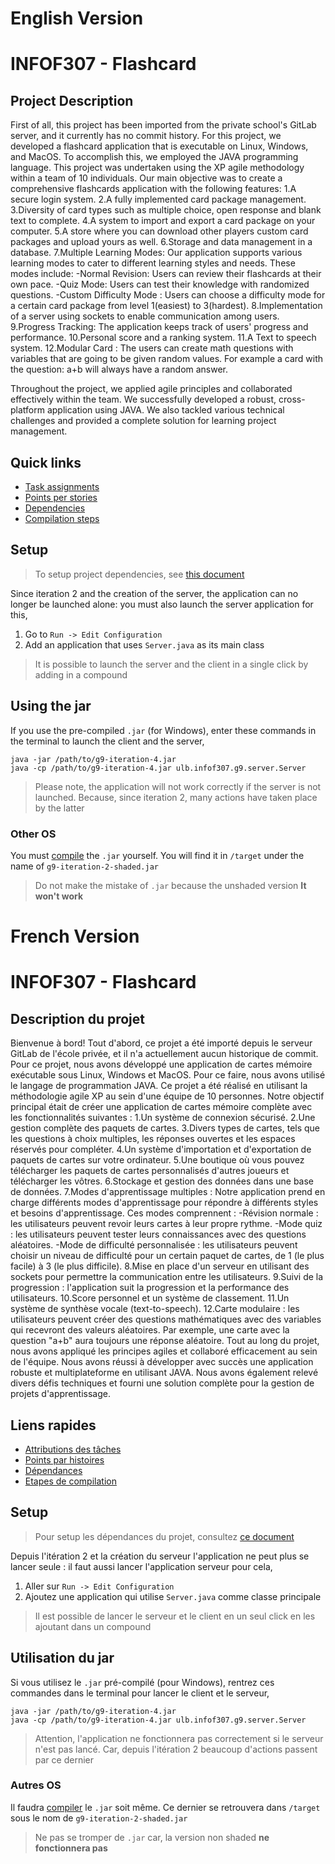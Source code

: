 # English Version
# INFOF307 - Flashcard
## Project Description
First of all, this project has been imported from the private school's GitLab server, and it currently has no commit history.
For this project, we developed a flashcard application that is executable on Linux, Windows, and MacOS. To accomplish this, we employed the JAVA programming language.
This project was undertaken using the XP agile methodology within a team of 10 individuals. Our main objective was to create a comprehensive flashcards application with the following features:
1.A secure login system.
2.A fully implemented card package management.
3.Diversity of card types such as multiple choice, open response and blank text to complete.
4.A system to import and export a card package on your computer.
5.A store where you can download other players custom card packages and upload yours as well.
6.Storage and data management in a database.
7.Multiple Learning Modes: Our application supports various learning modes to cater to different learning styles and needs. These modes include:
                          -Normal Revision: Users can review their flashcards at their own pace.
                          -Quiz Mode: Users can test their knowledge with randomized questions.
                          -Custom Difficulty Mode : Users can choose a difficulty mode for a certain card package from level 1(easiest) to 3(hardest).
8.Implementation of a server using sockets to enable communication among users.
9.Progress Tracking: The application keeps track of users' progress and performance.
10.Personal score and a ranking system.
11.A Text to speech system.
12.Modular Card : The users can create math questions with variables that are going to be given random values. For example a card with the question: a+b will always have a random answer.

Throughout the project, we applied agile principles and collaborated effectively within the team. We successfully developed a robust, cross-platform application using JAVA. We also tackled various technical challenges and provided a complete solution for learning project management.

## Quick links
- [Task assignments](team/tasksAssignments.md)
- [Points per stories](team/updatedStories.md)
- [Dependencies](lib/setup.md)
- [Compilation steps](dist/compilation.md)
## Setup
> To setup project dependencies, see [this document](lib/setup.md)

Since iteration 2 and the creation of the server, the application can no longer be launched
alone: ​​you must also launch the server application for this,
1. Go to `Run -> Edit Configuration`
2. Add an application that uses `Server.java` as its main class
> It is possible to launch the server and the client in a single click by 
> adding in a compound 
## Using the jar
If you use the pre-compiled `.jar` (for Windows), enter these commands in
the terminal to launch the client and the server,
```agsl
java -jar /path/to/g9-iteration-4.jar 
java -cp /path/to/g9-iteration-4.jar ulb.infof307.g9.server.Server
```
> Please note, the application will not work correctly if the server
> is not launched. Because, since iteration 2, many actions have taken place
> by the latter
### Other OS
You must [compile](dist/compilation.md) the `.jar` yourself. You will find it in
`/target` under the name of `g9-iteration-2-shaded.jar`
> Do not make the mistake of `.jar` because the unshaded version
> **It won't work** 

# French Version
# INFOF307 - Flashcard
## Description du projet
Bienvenue à bord! Tout d'abord, ce projet a été importé depuis le serveur GitLab de l'école privée, et il n'a actuellement aucun historique de commit.
Pour ce projet, nous avons développé une application de cartes mémoire exécutable sous Linux, Windows et MacOS. Pour ce faire, nous avons utilisé le langage de programmation JAVA.
Ce projet a été réalisé en utilisant la méthodologie agile XP au sein d'une équipe de 10 personnes. Notre objectif principal était de créer une application de cartes mémoire complète avec les fonctionnalités suivantes :
1.Un système de connexion sécurisé.
2.Une gestion complète des paquets de cartes.
3.Divers types de cartes, tels que les questions à choix multiples, les réponses ouvertes et les espaces réservés pour compléter.
4.Un système d'importation et d'exportation de paquets de cartes sur votre ordinateur.
5.Une boutique où vous pouvez télécharger les paquets de cartes personnalisés d'autres joueurs et télécharger les vôtres.
6.Stockage et gestion des données dans une base de données.
7.Modes d'apprentissage multiples : Notre application prend en charge différents modes d'apprentissage pour répondre à différents styles et besoins d'apprentissage. Ces modes comprennent :
                                    -Révision normale : les utilisateurs peuvent revoir leurs cartes à leur propre rythme.
                                    -Mode quiz : les utilisateurs peuvent tester leurs connaissances avec des questions aléatoires.
                                    -Mode de difficulté personnalisée : les utilisateurs peuvent choisir un niveau de difficulté pour un certain paquet de cartes, de 1 (le plus facile) à 3 (le plus difficile).
8.Mise en place d'un serveur en utilisant des sockets pour permettre la communication entre les utilisateurs.
9.Suivi de la progression : l'application suit la progression et la performance des utilisateurs.
10.Score personnel et un système de classement.
11.Un système de synthèse vocale (text-to-speech).
12.Carte modulaire : les utilisateurs peuvent créer des questions mathématiques avec des variables qui recevront des valeurs aléatoires. Par exemple, une carte avec la question "a+b" aura toujours une réponse aléatoire.
Tout au long du projet, nous avons appliqué les principes agiles et collaboré efficacement au sein de l'équipe. Nous avons réussi à développer avec succès une application robuste et multiplateforme en utilisant JAVA. Nous avons également relevé divers défis techniques et fourni une solution complète pour la gestion de projets d'apprentissage.

## Liens rapides
- [Attributions des tâches](team/tasksAssignments.md)
- [Points par histoires](team/updatedStories.md)
- [Dépendances](lib/setup.md)
- [Etapes de compilation](dist/compilation.md)
## Setup
>Pour setup les dépendances du projet, consultez [ce document](lib/setup.md)

Depuis l'itération 2 et la création du serveur l'application ne peut plus se lancer
seule : il faut aussi lancer l'application serveur pour cela,
1. Aller sur `Run -> Edit Configuration`
2. Ajoutez une application qui utilise `Server.java` comme classe principale
> Il est possible de lancer le serveur et le client en un seul click en les 
> ajoutant dans un compound 
## Utilisation du jar
Si vous utilisez le `.jar` pré-compilé (pour Windows), rentrez ces commandes dans
le terminal pour lancer le client et le serveur,
```agsl
java -jar /path/to/g9-iteration-4.jar 
java -cp /path/to/g9-iteration-4.jar ulb.infof307.g9.server.Server
```
> Attention, l'application ne fonctionnera pas correctement si le serveur
> n'est pas lancé. Car, depuis l'itération 2 beaucoup d'actions passent
> par ce dernier
### Autres OS
Il faudra [compiler](dist/compilation.md) le `.jar` soit même. Ce dernier se retrouvera
dans `/target` sous le nom de `g9-iteration-2-shaded.jar`
> Ne pas se tromper de `.jar` car, la version non shaded 
> **ne fonctionnera pas** 

